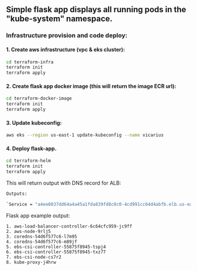 ## Simple flask app displays all running pods in the "kube-system" namespace.

###  Infrastructure provision and code deploy:

#### 1. Create aws infrastructure (vpc & eks cluster):
```sh
cd terraform-infra
terraform init
terraform apply
```
#### 2. Create flask app docker image (this will return the image ECR url):
```sh
cd terraform-docker-image
terraform init
terraform apply
```
#### 3. Update kubeconfig:
```sh
aws eks --region us-east-1 update-kubeconfig --name vicarius
```
#### 4. Deploy flask-app.
```sh
cd terraform-helm
terraform init
terraform apply
```
This will return output with DNS record for ALB:

```sh
Outputs:

`Service = "a4ee0837dd64a4a45a1fda839fd8c0c0-4cd991cc64d4abfb.elb.us-east-1.amazonaws.com"`
```

Flask app example output:
```
1. aws-load-balancer-controller-6c64cfc959-jc9ff
2. aws-node-9rlj5
3. coredns-54d6f577c6-l7m95
4. coredns-54d6f577c6-m89jf
5. ebs-csi-controller-55875f8945-tspj4
6. ebs-csi-controller-55875f8945-txz77
7. ebs-csi-node-cs7r2
8. kube-proxy-j4hrw
```
